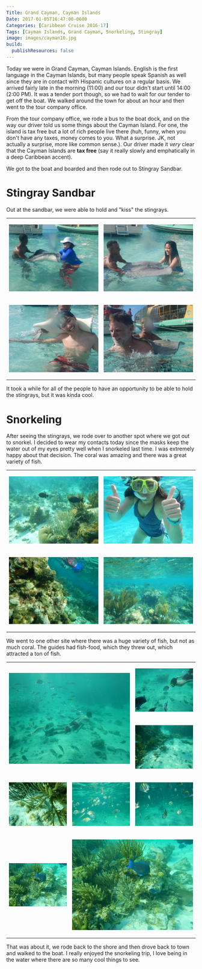 ```yaml
---
Title: Grand Cayman, Cayman Islands
Date: 2017-01-05T16:47:00-0600
Categories: [Caribbean Cruise 2016-17]
Tags: [Cayman Islands, Grand Cayman, Snorkeling, Stingray]
image: images/cayman16.jpg
build:
  publishResources: false
---
```


Today we were in Grand Cayman, Cayman Islands. English is the first language in
the Cayman Islands, but many people speak Spanish as well since they are in
contact with Hispanic cultures on a regular basis. We arrived fairly late in the
morning (11:00) and our tour didn't start until 14:00 (2:00 PM). It was a tender
port though, so we had to wait for our tender to get off the boat. We walked
around the town for about an hour and then went to the tour company office.

From the tour company office, we rode a bus to the boat dock, and on the way our
driver told us some things about the Cayman Island. For one, the island is tax
free but a lot of rich people live there (huh, funny, when you don't have any
taxes, money comes to you. What a surprise. JK, not actually a surprise, more
like common sense.). Our driver made it _very_ clear that the Cayman Islands are
**tax free** (say it really slowly and emphatically in a deep Caribbean accent).

We got to the boat and boarded and then rode out to Stingray Sandbar.

# Stingray Sandbar

Out at the sandbar, we were able to hold and "kiss" the stingrays.

<table class="gallery">
<tr>
<td>

![](images/cayman1.jpg)

</td>
<td>

![](images/cayman2.jpg)

</td>
</tr>
<tr>
<td>

![](images/cayman3.jpg)

</td>
<td>

![](images/cayman4.jpg)

</td>
</tr>
</table>

It took a while for all of the people to have an opportunity to be able to hold
the stingrays, but it was kinda cool.

# Snorkeling

After seeing the stingrays, we rode over to another spot where we got out to
snorkel. I decided to wear my contacts today since the masks keep the water out
of my eyes pretty well when I snorkeled last time. I was extremely happy about
that decision. The coral was amazing and there was a great variety of fish.

<table class="gallery">
<tr>
<td>

![](images/cayman5.jpg)

</td>
<td>

![](images/cayman6.jpg)

</td>
</tr>
<tr>
<td>

![](images/cayman7.jpg)

</td>
<td>

![](images/cayman8.jpg)

</td>
</tr>
</table>

We went to one other site where there was a huge variety of fish, but not as
much coral. The guides had fish-food, which they threw out, which attracted a
ton of fish.

<table class="gallery">
<tr>
<td rowspan="2" colspan="2">

![](images/cayman9.jpg)

</td>
<td>

![](images/cayman10.jpg)

</td>
</tr>
<tr>
<td>

![](images/cayman11.jpg)

</td>
</tr>
<tr>
<td>

![](images/cayman12.jpg)

</td>
<td>

![](images/cayman13.jpg)

</td>
<td>

![](images/cayman14.jpg)

</td>
</tr>
<tr>
<td>

![](images/cayman16.jpg)

</td>
<td colspan="2">

![](images/cayman16.jpg)

</td>
</tr>
</table>

That was about it, we rode back to the shore and then drove back to town and
walked to the boat. I really enjoyed the snorkeling trip, I love being in the
water where there are so many cool things to see.

